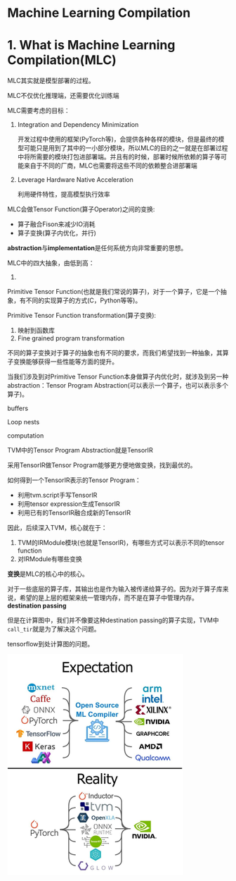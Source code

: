 

# Machine Learning Compilation



# 1. What is Machine Learning Compilation(MLC)

MLC其实就是模型部署的过程。



MLC不仅优化推理端，还需要优化训练端



MLC需要考虑的目标：

1. Integration and Dependency Minimization

   开发过程中使用的框架(PyTorch等)，会提供各种各样的模块，但是最终的模型可能只是用到了其中的一小部分模块，所以MLC的目的之一就是在部署过程中将所需要的模块打包进部署端。并且有的时候，部署时候所依赖的算子等可能来自于不同的厂商，MLC也需要将这些不同的依赖整合进部署端

2. Leverage Hardware Native Acceleration

   利用硬件特性，提高模型执行效率



MLC会做Tensor Function(算子Operator)之间的变换:

- 算子融合Fison来减少IO消耗
- 算子变换(算子内优化，并行)



**abstraction**与**implementation**是任何系统方向非常重要的思想。



MLC中的四大抽象，由低到高：

1. 



Primitive Tensor Function(也就是我们常说的算子)，对于一个算子，它是一个抽象，有不同的实现算子的方式(C，Python等等)。



Primitive Tensor Function transformation(算子变换):

1. 映射到函数库
2. Fine grained program transformation

不同的算子变换对于算子的抽象也有不同的要求，而我们希望找到一种抽象，其算子变换能够获得一些性能等方面的提升。



当我们涉及到对Primitive Tensor Function本身做算子内优化时，就涉及到另一种abstraction：Tensor Program Abstraction(可以表示一个算子，也可以表示多个算子)。

buffers

Loop nests

computation



TVM中的Tensor Program Abstraction就是TensorIR

采用TensorIR做Tensor Program能够更方便地做变换，找到最优的。



如何得到一个TensorIR表示的Tensor Program：

- 利用tvm.script手写TensorIR
- 利用tensor expression生成TensorIR
- 利用已有的TensorIR融合成新的TensorIR



因此，后续深入TVM，核心就在于：

1. TVM的IRModule模块(也就是TensorIR)，有哪些方式可以表示不同的tensor function
2. 对IRModule有哪些变换



**变换**是MLC的核心中的核心。





对于一些底层的算子库，其输出也是作为输入被传递给算子的。因为对于算子库来说，希望的是上层的框架来统一管理内存，而不是在算子中管理内存。**destination passing**

但是在计算图中，我们并不像要这种destination passing的算子实现，TVM中`call_tir`就是为了解决这个问题。



tensorflow到处计算图的问题。



<img src="assets/1713773709318.jpeg" alt="No alternative text description for this image" style="zoom:50%;" />